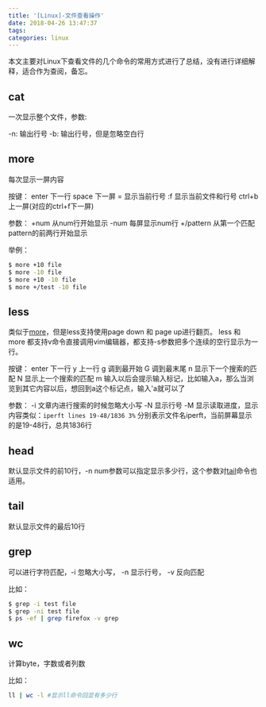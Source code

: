 ```yaml
---
title: '[Linux]-文件查看操作'
date: 2018-04-26 13:47:37
tags:
categories: linux
---
```


本文主要对Linux下查看文件的几个命令的常用方式进行了总结，没有进行详细解释，适合作为查阅，备忘。

<!--more-->

## cat

一次显示整个文件，参数:

-n: 输出行号
-b: 输出行号，但是忽略空白行

## more

每次显示一屏内容

按键：
enter 下一行
space 下一屏
= 显示当前行号
:f 显示当前文件和行号
ctrl+b 上一屏(对应的ctrl+f下一屏)

参数：
+num 从num行开始显示
-num 每屏显示num行
+/pattern 从第一个匹配pattern的前两行开始显示

举例：
``` bash
$ more +10 file
$ more -10 file
$ more +10 -10 file
$ more +/test -10 file
```

## less

类似于[more](#more)，但是less支持使用page down 和 page up进行翻页。
less 和 more 都支持v命令直接调用vim编辑器，都支持-s参数把多个连续的空行显示为一行。

按键：
enter 下一行
y 上一行
g 调到最开始
G 调到最末尾
n 显示下一个搜索的匹配
N 显示上一个搜索的匹配
m 输入以后会提示输入标记，比如输入a，那么当浏览到其它内容以后，想回到a这个标记点，输入'a就可以了


参数：
-i 文章内进行搜索的时候忽略大小写
-N 显示行号
-M 显示读取进度，显示内容类似：`iperft lines 19-48/1836 3%` 分别表示文件名iperft，当前屏幕显示的是19-48行，总共1836行

## head

默认显示文件的前10行，-n num参数可以指定显示多少行，这个参数对[tail](#tail)命令也适用。

## tail

默认显示文件的最后10行

## grep

可以进行字符匹配，-i 忽略大小写， -n 显示行号， -v 反向匹配

比如：

``` bash
$ grep -i test file
$ grep -ni test file
$ ps -ef | grep firefox -v grep
```

## wc

计算byte，字数或者列数

比如：

``` bash
ll | wc -l #显示ll命令回显有多少行
```
